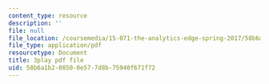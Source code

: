 ```yaml
---
content_type: resource
description: ''
file: null
file_location: /coursemedia/15-071-the-analytics-edge-spring-2017/58b6a1b208500e577d8b75940f671f72_JvtqThS69bw.pdf
file_type: application/pdf
resourcetype: Document
title: 3play pdf file
uid: 58b6a1b2-0850-0e57-7d8b-75940f671f72
---
```

